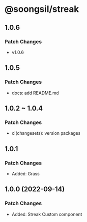 # @soongsil/streak

## 1.0.6

### Patch Changes

- v1.0.6

## 1.0.5

### Patch Changes

- docs: add README.md

## 1.0.2 ~ 1.0.4

### Patch Changes

- ci(changesets): version packages

## 1.0.1

### Patch Changes

- Added: Grass

## 1.0.0 (2022-09-14)

### Patch Changes

- Added: Streak Custom component
